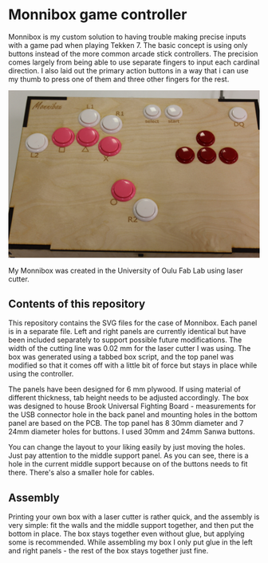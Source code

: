# Monnibox game controller

Monnibox is my custom solution to having trouble making precise inputs with a game pad when playing Tekken 7. The basic concept is using only buttons instead of the more common arcade stick controllers. The precision comes largely from being able to use separate fingers to input each cardinal direction. I also laid out the primary action buttons in a way that i can use my thumb to press one of them and three other fingers for the rest.

![assembled Monnibox](photos/IMG_1861.JPG)

My Monnibox was created in the University of Oulu Fab Lab using laser cutter.

## Contents of this repository

This repository contains the SVG files for the case of Monnibox. Each panel is in a separate file. Left and right panels are currently identical but have been included separately to support possible future modifications. The width of the cutting line was 0.02 mm for the laser cutter I was using. The box was generated using a tabbed box script, and the top panel was modified so that it comes off with a little bit of force but stays in place while using the controller. 

The panels have been designed for 6 mm plywood. If using material of different thickness, tab height needs to be adjusted accordingly. The box was designed to house Brook Universal Fighting Board - measurements for the USB connector hole in the back panel and mounting holes in the bottom panel are based on the PCB. The top panel has 8 30mm diameter and 7 24mm diameter holes for buttons. I used 30mm and 24mm Sanwa buttons. 

You can change the layout to your liking easily by just moving the holes. Just pay attention to the middle support panel. As you can see, there is a hole in the current middle support because on of the buttons needs to fit there. There's also a smaller hole for cables. 

## Assembly

Printing your own box with a laser cutter is rather quick, and the assembly is very simple: fit the walls and the middle support together, and then put the bottom in place. The box stays together even without glue, but applying some is recommended. While assembling my box I only put glue in the left and right panels - the rest of the box stays together just fine. 
